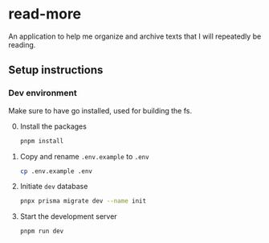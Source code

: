 # read-more

An application to help me organize and archive texts that I will repeatedly be reading.

## Setup instructions

### Dev environment

Make sure to have go installed, used for building the fs.

0. Install the packages

    ```sh
    pnpm install
    ```

1. Copy and rename `.env.example` to `.env`

    ```sh
    cp .env.example .env
    ```

2. Initiate `dev` database

    ```sh
    pnpx prisma migrate dev --name init
    ```

3. Start the development server

    ```sh
    pnpm run dev
    ```
